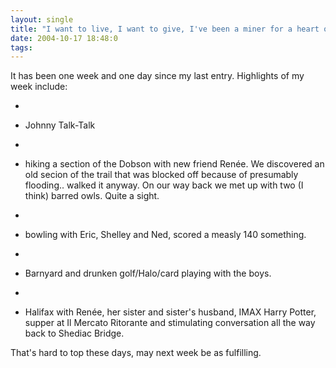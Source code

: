 ```yaml
---
layout: single
title: "I want to live, I want to give, I've been a miner for a heart of gold"
date: 2004-10-17 18:48:0
tags: 
---
```


It has been one week and one day since my last entry. Highlights of my week include:



  *

  * Johnny Talk-Talk
  *

  * hiking a section of the Dobson with new friend Renée. We discovered an old secion of the trail that was blocked off because of presumably flooding.. walked it anyway. On our way back we met up with two (I think) barred owls. Quite a sight.
  *

  * bowling with Eric, Shelley and Ned, scored a measly 140 something.
  *

  * Barnyard and drunken golf/Halo/card playing with the boys.
  *

  * Halifax with Renée, her sister and sister's husband, IMAX Harry Potter, supper at Il Mercato Ritorante and stimulating conversation all the way back to Shediac Bridge.


That's hard to top these days, may next week be as fulfilling.

